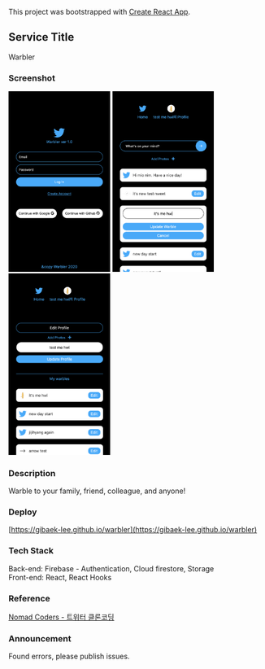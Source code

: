 This project was bootstrapped with [Create React App](https://github.com/facebook/create-react-app).

## Service Title

Warbler

### Screenshot

<img src="./src/assets/signin_warbler.png" width="200px" height="auto" alt="Warbler Signin Page"></img>
<img src="./src/assets/landing_warbler.png" width="200px" height="auto" alt="Warbler Landing Page"></img>
<img src="./src/assets/profile_warbler.png" width="200px" height="auto" alt="Warbler Profile Page"></img>

### Description

Warble to your family, friend, colleague, and anyone!

### Deploy

[https://gibaek-lee.github.io/warbler](https://gibaek-lee.github.io/warbler) 

### Tech Stack

Back-end: Firebase - Authentication, Cloud firestore, Storage<br>Front-end: React, React Hooks

### Reference

[Nomad Coders - 트위터 클론코딩](https://nomadcoders.co/nwitter)

### Announcement

Found errors, please publish issues.